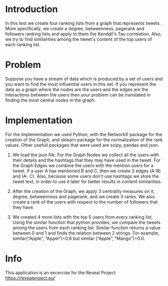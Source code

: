 # Introduction
In this test we create four ranking lists from a graph that represents tweets . More specifically, we
create a degree, betweenness, pagerank and followers ranking lists and apply to them the Kendall's
Tau correlation. Also, we try to find similarities among the tweet's content of the top users of each
ranking list.

# Problem
Suppose you have a stream of data which is produced by a set of users and you want to find the
most influential users in this set. If you represent the data as a graph where the nodes are the users
and the edges are the interactions between the users then your problem can be translated in finding
the most central nodes in the graph.

# Implementation
For the implementation we used Python, with the NetworkX package for the creation of the Graph,
and sklearn package for the normalization of the rank values. Other usefull packages that were used
are scipy, pandas and json.

1. We load the json file. For the Graph Nodes we collect all the users with their details and the
hashtags that they may have used in the tweet. For the Graph Edges we combine the users with the
mention users for a tweet. If a user A has mentioned B and C, then we create 2 edges (A-B) and (A-
C). Also, because some users don't use hashtags we store the tweet text, in order to use it later for
better results in content similarities.

2. After the creation of the Graph, we apply 3 centrality measures on it, degree, betweenness
and pagerank, and we create 3 ranks. We also create a rank of the users with respect to the number
of followers that they have.

3. We created 4 more lists with the top 5 users from every ranking list. Using the similar
function that python provides, we compare the tweets among the users from each ranking list.
Similar function returns a value between 0 and 1 and finds the relation between 2 strings. For
example, similar(“Apple”, “Appel”)=0.8 but similar (“Apple”, “Mango”)=0.0.

# Info
This application is an excercise for the Reveal Project https://revealproject.eu/
